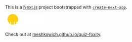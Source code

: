 This is a [Next.js](https://nextjs.org) project bootstrapped with [`create-next-app`](https://nextjs.org/docs/app/api-reference/cli/create-next-app).

![Suniflow logo](./src/app/assets/suniflow_logo_light.webp)


Check out at [meshkowich.github.io/quiz-foxity](https://meshkowich.github.io/quiz-foxity).